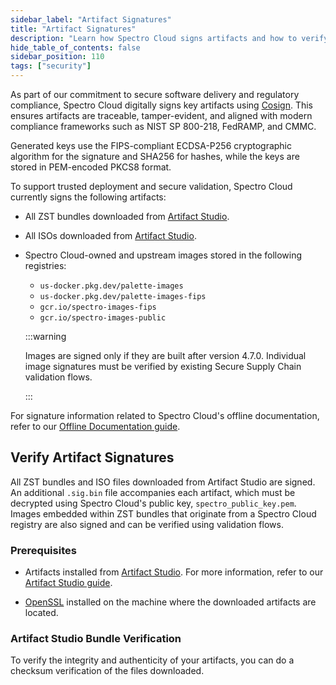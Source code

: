 ```yaml
---
sidebar_label: "Artifact Signatures"
title: "Artifact Signatures"
description: "Learn how Spectro Cloud signs artifacts and how to verify signatures"
hide_table_of_contents: false
sidebar_position: 110
tags: ["security"]
---
```


As part of our commitment to secure software delivery and regulatory compliance, Spectro Cloud digitally signs key
artifacts using [Cosign](https://docs.sigstore.dev/cosign/system_config/installation/). This ensures artifacts are
traceable, tamper-evident, and aligned with modern compliance frameworks such as NIST SP 800-218, FedRAMP, and CMMC.

Generated keys use the FIPS-compliant ECDSA-P256 cryptographic algorithm for the signature and SHA256 for hashes, while
the keys are stored in PEM-encoded PKCS8 format.

To support trusted deployment and secure validation, Spectro Cloud currently signs the following artifacts:

- All ZST bundles downloaded from [Artifact Studio](https://artifact-studio.spectrocloud.com/).
- All ISOs downloaded from [Artifact Studio](https://artifact-studio.spectrocloud.com/).
- Spectro Cloud-owned and upstream images stored in the following registries:

  - `us-docker.pkg.dev/palette-images`
  - `us-docker.pkg.dev/palette-images-fips`
  - `gcr.io/spectro-images-fips`
  - `gcr.io/spectro-images-public`

  :::warning

  Images are signed only if they are built after version 4.7.0. Individual image signatures must be verified by existing
  Secure Supply Chain validation flows.

  :::

For signature information related to Spectro Cloud's offline documentation, refer to our
[Offline Documentation guide](../../downloads/offline-docs.md#container-image-authenticity).

## Verify Artifact Signatures

All ZST bundles and ISO files downloaded from Artifact Studio are signed. An additional `.sig.bin` file accompanies each
artifact, which must be decrypted using Spectro Cloud's public key, `spectro_public_key.pem`. Images embedded within ZST
bundles that originate from a Spectro Cloud registry are also signed and can be verified using validation flows.

### Prerequisites

- Artifacts installed from [Artifact Studio](https://artifact-studio.spectrocloud.com/). For more information, refer to
  our [Artifact Studio guide](../../downloads/artifact-studio.md).

- [OpenSSL](https://www.openssl.org/) installed on the machine where the downloaded artifacts are located.

### Artifact Studio Bundle Verification

To verify the integrity and authenticity of your artifacts, you can do a checksum verification of the files downloaded.

<PartialsComponent category="security" name="artifact-studio-signature-verification" />
